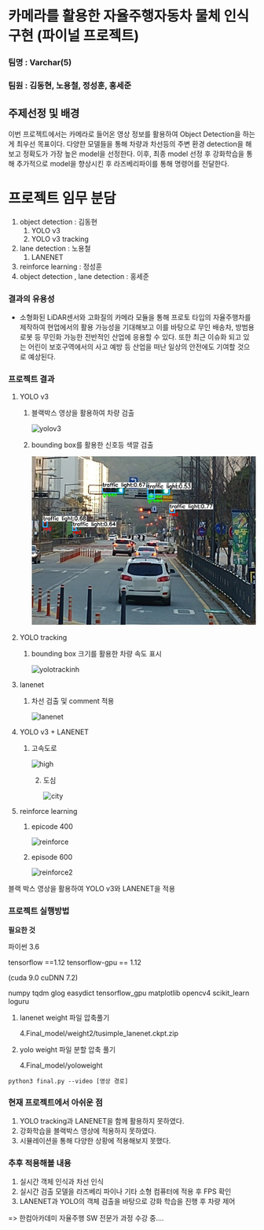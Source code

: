 #  카메라를 활용한 자율주행자동차 물체 인식 구현 (파이널 프로젝트)

### 팀명 : Varchar(5)

### 팀원 : **김동현**, 노용철, **정성훈**, 홍세준



## 주제선정 및 배경

이번 프로젝트에서는 카메라로 들어온 영상 정보를 활용하여 Object Detection을 하는게 최우선 목표이다. 다양한 모델들을 통해 차량과 차선등의 주변 환경 detection을 해보고 정확도가 가장 높은 model을 선정한다. 이후, 최종 model 선정 후 강화학습을 통해 추가적으로 model을 향상시킨 후 라즈베리파이를 통해 명령어를 전달한다. 



# 프로젝트 임무 분담

1. object detection : 김동현
   1. YOLO v3 
   2. YOLO v3 tracking
2. lane detection : 노용철
   1. LANENET
3. reinforce learning : 정성훈
4. object detection , lane detection : 홍세준



### 결과의 유용성

- 소형화된 LiDAR센서와 고화질의 카메라 모듈을 통해 프로토 타입의 자율주행차를 제작하여 현업에서의 활용 가능성을 기대해보고 이를 바탕으로 무인 배송차, 방범용 로봇 등 무인화 가능한 전반적인 산업에 응용할 수 있다. 또한 최근 이슈화 되고 있는 어린이 보호구역에서의 사고 예방 등 산업을 떠난 일상의 안전에도 기여할 것으로 예상된다.

### 프로젝트 결과

1. YOLO v3 

   1. 블랙박스 영상을 활용하여 차량 검출

      ![yolov3](README.assets/yolov3.gif)

      

   2. bounding box를 활용한 신호등 색깔 검출

      ![image-20201228173249710](README.assets/image-20201228173249710.png)

      

2. YOLO tracking

   1. bounding box 크기를 활용한 차량 속도 표시 

      ![yolotrackinh](README.assets/yolotracking.gif)

3. lanenet

   1. 차선 검출 및 comment 적용

      ![lanenet](README.assets/lanenet.gif)

4. YOLO v3 + LANENET

   1. 고속도로

      ![high](README.assets/lanenet_yolo2.gif)

      2. 도심

         ![city](README.assets/lanenet_yolo1.gif)

1. reinforce learning

   1. epicode 400

      ![reinforce](README.assets/reinforce1-1609145682544.gif)

   2. episode 600

      ![reinforce2](README.assets/reinforce2.gif)



블랙 박스 영상을 활용하여 YOLO v3와 LANENET을 적용







### **프로젝트 실행방법**

**필요한 것**

파이썬 3.6

tensorflow ==1.12 tensorflow-gpu == 1.12

(cuda 9.0 cuDNN 7.2)

numpy
tqdm
glog
easydict
tensorflow_gpu
matplotlib
opencv4
scikit_learn
loguru



1. lanenet weight 파일 압축풀기

   4\.Final_model/weight2/tusimple_lanenet.ckpt.zip

2. yolo weight 파일 분할 압축 풀기

   4\.Final_model/yoloweight

```
python3 final.py --video [영상 경로]
```







### 현재 프로젝트에서 아쉬운 점

1. YOLO tracking과 LANENET을 함께 활용하지 못하였다. 
2. 강화학습을 블랙박스 영상에 적용하지 못하였다. 
3. 시뮬레이션을 통해 다양한 상황에 적용해보지 못했다.

### 추후 적용해볼 내용

1. 실시간 객체 인식과 차선 인식
2. 실시간 검출 모델을 라즈베리 파이나 기타 소형 컴퓨터에 적용 후 FPS 확인
3. LANENET과 YOLO의 객체 검출을 바탕으로 강화 학습을 진행 후 차량 제어



=> 한컴아카데미 자율주행 SW 전문가 과정 수강 중....